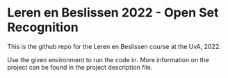 #  Leren en Beslissen 2022 - Open Set Recognition

This is the github repo for the Leren en Beslissen course at the UvA, 2022. 

Use the given environment to run the code in. More information on the project can be found in the project description file. 
